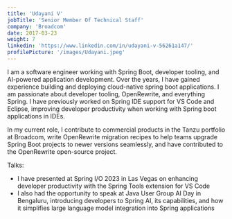 ```yaml
---
title: 'Udayani V'
jobTitle: 'Senior Member Of Technical Staff'
company: 'Broadcom'
date: 2017-03-23
weight: 7
linkedin: 'https://www.linkedin.com/in/udayani-v-56261a147/'
profilePicture: '/images/Udayani.jpeg'
---
```


I am a software engineer working with Spring Boot, developer tooling, and AI-powered application development. Over the years, I have gained experience building and deploying cloud-native spring boot applications. I am passionate about developer tooling, OpenRewrite, and everything Spring.
I have previously worked on Spring IDE support for VS Code and Eclipse, improving developer productivity when working with Spring boot applications in IDEs.

In my current role, I contribute to commercial products in the Tanzu portfolio at Broadcom, write OpenRewrite migration recipes to help teams upgrade Spring Boot projects to newer versions seamlessly, and have contributed to the OpenRewrite open-source project.

Talks:
- I have presented at Spring I/O 2023 in Las Vegas on enhancing developer productivity with the Spring Tools extension for VS Code
- I also had the opportunity to speak at Java User Group AI Day in Bengaluru, introducing developers to Spring AI, its capabilities, and how it simplifies large language model integration into Spring applications
